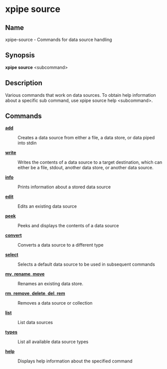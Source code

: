# xpipe source

<h2 id="_name">Name</h2>
<div class="sectionbody">
<p>xpipe-source - Commands for data source handling</p>
</div>
<div class="sect1">
<h2 id="_synopsis">Synopsis</h2>
<div class="sectionbody">
<div class="paragraph">
<p><strong>xpipe source</strong> &lt;subcommand&gt;</p>
</div>
</div>
</div>
<div class="sect1">
<h2 id="_description">Description</h2>
<div class="sectionbody">
<div class="paragraph">
<p>Various commands that work on data sources. To obtain help information about a specific sub command, use xpipe source help &lt;subcommand&gt;.</p>
</div>
</div>
</div>
<div class="sect1">
<h2 id="_commands">Commands</h2>
<div class="sectionbody">
<div class="dlist">
<dl>
<dt class="hdlist1"><a href="xpipe-source-add.html"><strong>add</strong></a></dt>
<dd>
<p>Creates a data source from either a file, a data store, or data piped into stdin</p>
</dd>
<dt class="hdlist1"><a href="xpipe-source-write.html"><strong>write</strong></a></dt>
<dd>
<p>Writes the contents of a data source to a target destination, which can either be a file, stdout, another data store, or another data source.</p>
</dd>
<dt class="hdlist1"><a href="xpipe-source-info.html"><strong>info</strong></a></dt>
<dd>
<p>Prints information about a stored data source</p>
</dd>
<dt class="hdlist1"><a href="xpipe-source-edit.html"><strong>edit</strong></a></dt>
<dd>
<p>Edits an existing data source</p>
</dd>
<dt class="hdlist1"><a href="xpipe-source-peek.html"><strong>peek</strong></a></dt>
<dd>
<p>Peeks and displays the contents of a data source</p>
</dd>
<dt class="hdlist1"><a href="xpipe-source-convert.html"><strong>convert</strong></a></dt>
<dd>
<p>Converts a data source to a different type</p>
</dd>
<dt class="hdlist1"><a href="xpipe-source-select.html"><strong>select</strong></a></dt>
<dd>
<p>Selects a default data source to be used in subsequent commands</p>
</dd>
<dt class="hdlist1"><a href="xpipe-source-mv.html"><strong>mv</strong>, <strong>rename</strong>, <strong>move</strong></a></dt>
<dd>
<p>Renames an existing data store.</p>
</dd>
<dt class="hdlist1"><a href="xpipe-source-rm.html"><strong>rm</strong>, <strong>remove</strong>, <strong>delete</strong>, <strong>del</strong>, <strong>rem</strong></a></dt>
<dd>
<p>Removes a data source or collection</p>
</dd>
<dt class="hdlist1"><a href="xpipe-source-list.html"><strong>list</strong></a></dt>
<dd>
<p>List data sources</p>
</dd>
<dt class="hdlist1"><a href="xpipe-source-types.html"><strong>types</strong></a></dt>
<dd>
<p>List all available data source types</p>
</dd>
<dt class="hdlist1"><a href="xpipe-source-help.html"><strong>help</strong></a></dt>
<dd>
<p>Displays help information about the specified command</p>
</dd>
</dl>
</div>
</div>
</div>
